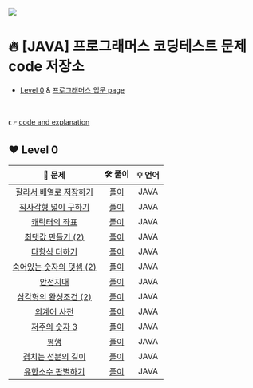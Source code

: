 ![](https://velog.velcdn.com/images/dmswn1004/post/4b3b1ee1-4b29-4321-a906-46112b389ce4/image.jpeg)

# 🔥 [JAVA] 프로그래머스 코딩테스트 문제 code 저장소

- [Level 0](#%EF%B8%8F-level-0) & [프로그래머스 입문 page](https://school.programmers.co.kr/learn/challenges/beginner?order=acceptance_desc&page=1)
<br>

👉  [code and explanation](https://velog.io/@dmswn1004)

## ❤️ Level 0
|   **📝 문제**   |   **🛠️ 풀이**   | **💡 언어** |
|:--------------:|:-------------:|:-------:|
|[잘라서 배열로 저장하기](https://school.programmers.co.kr/learn/courses/30/lessons/120913)|[풀이](https://github.com/dmswn1004/Programmers/blob/main/Level_0/%EC%9E%98%EB%9D%BC%EC%84%9C%20%EB%B0%B0%EC%97%B4%EB%A1%9C%20%EC%A0%80%EC%9E%A5%ED%95%98%EA%B8%B0)|JAVA|
|[직사각형 넓이 구하기](https://school.programmers.co.kr/learn/courses/30/lessons/120860)|[풀이](https://github.com/dmswn1004/Programmers/blob/main/Level_0/%EC%A7%81%EC%82%AC%EA%B0%81%ED%98%95%20%EB%84%93%EC%9D%B4%20%EA%B5%AC%ED%95%98%EA%B8%B0)|JAVA|
|[캐릭터의 좌표](https://school.programmers.co.kr/learn/courses/30/lessons/120861)|[풀이](https://github.com/dmswn1004/Programmers/blob/main/Level_0/%EC%BA%90%EB%A6%AD%ED%84%B0%20%EC%A2%8C%ED%91%9C)|JAVA|
|[최댓값 만들기 (2)](https://school.programmers.co.kr/learn/courses/30/lessons/120862)|[풀이](https://github.com/dmswn1004/Programmers/blob/main/Level_0/%EC%B5%9C%EB%8C%93%EA%B0%92%20%EB%A7%8C%EB%93%A4%EA%B8%B0%20(2))|JAVA|
|[다항식 더하기](https://school.programmers.co.kr/learn/courses/30/lessons/120863)|[풀이](https://github.com/dmswn1004/Programmers/blob/main/Level_0/%EB%8B%A4%ED%95%AD%EC%8B%9D%20%EB%8D%94%ED%95%98%EA%B8%B0)|JAVA|
|[숨어있는 숫자의 덧셈 (2)](https://school.programmers.co.kr/learn/courses/30/lessons/120864)|[풀이](https://github.com/dmswn1004/Programmers/blob/main/Level_0/%EC%88%A8%EC%96%B4%EC%9E%88%EB%8A%94%20%EC%88%AB%EC%9E%90%EC%9D%98%20%EB%8D%A7%EC%85%88%20(2))|JAVA|
|[안전지대](https://school.programmers.co.kr/learn/courses/30/lessons/120866)|[풀이](https://github.com/dmswn1004/Programmers/blob/main/Level_0/%EC%95%88%EC%A0%84%EC%A7%80%EB%8C%80.java)|JAVA|
|[삼각형의 완성조건 (2)](https://school.programmers.co.kr/learn/courses/30/lessons/120868)|[풀이](https://github.com/dmswn1004/Programmers/blob/main/Level_0/%EC%82%BC%EA%B0%81%ED%98%95%EC%9D%98%20%EC%99%84%EC%84%B1%EC%A1%B0%EA%B1%B4%20(2))|JAVA|
|[외계어 사전](https://school.programmers.co.kr/learn/courses/30/lessons/120869)|[풀이](https://github.com/dmswn1004/Programmers/blob/main/Level_0/%EC%99%B8%EA%B3%84%EC%96%B4%20%EC%82%AC%EC%A0%84)|JAVA|
|[저주의 숫자 3](https://school.programmers.co.kr/learn/courses/30/lessons/120871)|[풀이](https://github.com/dmswn1004/Programmers/blob/main/Level_0/%EC%A0%80%EC%A3%BC%EC%9D%98%20%EC%88%AB%EC%9E%90%203.java)|JAVA|
|[평행](https://school.programmers.co.kr/learn/courses/30/lessons/120875)|[풀이](https://github.com/dmswn1004/Programmers/blob/main/Level_0/%ED%8F%89%ED%96%89.java)|JAVA|
|[겹치는 선분의 길이](https://school.programmers.co.kr/learn/courses/30/lessons/120876)|[풀이](https://github.com/dmswn1004/Programmers/blob/main/Level_0/%EA%B2%B9%EC%B9%98%EB%8A%94%20%EC%84%A0%EB%B6%84%EC%9D%98%20%EA%B8%B8%EC%9D%B4.java)|JAVA|
|[유한소수 판별하기](https://school.programmers.co.kr/learn/courses/30/lessons/120878)|[풀이](https://github.com/dmswn1004/Programmers/blob/main/Level_0/%EC%9C%A0%ED%95%9C%EC%86%8C%EC%88%98%20%ED%8C%90%EB%B3%84%ED%95%98%EA%B8%B0.java)|JAVA|


<!-- ## 💛 Level 1 -->



